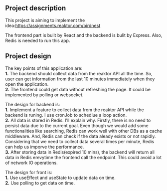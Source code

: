 ## Project description
This project is aiming to implement the idea:https://assignments.reaktor.com/birdnest

The frontend part is bulit by React and the backend is bulit by Express. Also, Redis is needed to run this app.

## Project design
The key points of this application are:  
**1.** The backend should collect data from the reaktor API all the time. So, user can get information from the last 10 minutes immediately when they open the application.  
**2.** The frontend could get data without refreshing the page. It could be implemented by polling or websocket.

The design for backend is:  
**1.** Implement a feature to collect data from the reaktor API while the backend is runing. I use cronJob to schedlue a loop action.  
**2.** All data is stored in Redis. I'll explain why. Firstly, there is no need to persist data due to the current goal. Even though we would add some functionalities like searching, Redis can work well with other DBs as a cache middleware. And, Redis can check if the data aleady exists or not rapidly. Considering that we need to collect data several times per minute, Redis can help us imporve the performance.  
**3.** After storing data in Redis(expired 10 mins), the backend will return all data in Redis erevytime the frontend call the endpoint. This could avoid a lot of network IO operations.

The design for front is:  
**1.** Use useEffect and useState to update data on time.  
**2.** Use polling to get data on time.
